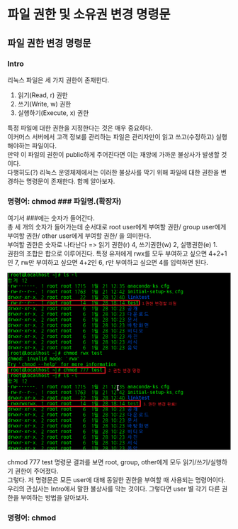파일 권한 및 소유권 변경 명령문
==============================

파일 권한 변경 명령문
------------------------------
### Intro

리눅스 파일은 세 가지 권한이 존재한다.  
1. 읽기(Read, r) 권한
2. 쓰기(Write, w) 권한
3. 실행하기(Execute, x) 권한

특정 파일에 대한 권한을 지정한다는 것은 매우 중요하다.  
이커머스 서버에서 고객 정보를 관리하는 파일은 관리자만이 읽고 쓰고(수정하고) 실행해야하는 파일이다.  
만약 이 파일의 권한이 public하게 주어진다면 이는 재앙에 가까운 불상사가 발생할 것이다.  
다행히도(?) 리눅스 운영체제에서는 이러한 불상사를 막기 위해 파일에 대한 권한을 변경하는 명령문이 존재한다. 함께 알아보자.

### 명령어: chmod ### 파일명.(확장자)

여기서 ###에는 숫자가 들어간다.  
총 세 개의 숫자가 들어가는데 순서대로 root user에게 부여할 권한/ group user에게 부여할 권한/ other user에게 부여할 권한/ 을 의미한다.  
부여할 권한은 숫자로 나타난다 => 읽기 권한(r) 4, 쓰기권한(w) 2, 실행권한(e) 1.  
권한의 조합은 합으로 이루어진다. 특정 유저에게 rwx를 모두 부여하고 싶으면 4+2+1인 7, rw만 부여하고 싶으면 4+2인 6, r만 부여하고 싶으면 4를 입력하면 된다.

![chmod_01](./img/chmod_01.png)

chmod 777 test 명령문 결과를 보면 root, group, other에게 모두 읽기/쓰기/실행하기 권한이 주어졌다.  
그렇다. 저 명령문은 모든 user에 대해 동일한 권한을 부여할 때 사용되는 명령어이다.  
우리의 관심사는 Intro에서 말한 불상사를 막는 것이다. 그렇다면 user 별 각기 다른 권한을 부여하는 방법을 알아보자.

### 명령어: chmod

